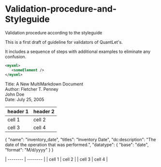 # Validation-procedure-and-Styleguide
Validation procedure according to the styleguide

This is a first draft of guideline for validators of QuantLet's.

It includes a sequence of steps with additional examples to eliminate any confusion.

```xml
<myxml>
   <someElement />  
</myxml>
```

Title:  A New MultiMarkdown Document  
Author: Fletcher T. Penney  
        John Doe  
Date:   July 25, 2005

| header 1 | header 2 |
| -------- | -------- |
| cell 1   | cell 2   |
| cell 3   | cell 4   |

{
  "name": "inventory_date",
  "titles": "Inventory Date",
  "dc:description": "The date of the operation that was performed.",
  "datatype": {
    "base": "date",
    "format": "M/d/yyyy"
  }
}



| -------- | -------- |
| cell 1   | cell 2   |
| cell 3   | cell 4   |
